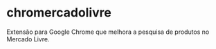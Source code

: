 # chromercadolivre
Extensão para Google Chrome que melhora a pesquisa de produtos no Mercado Livre.
